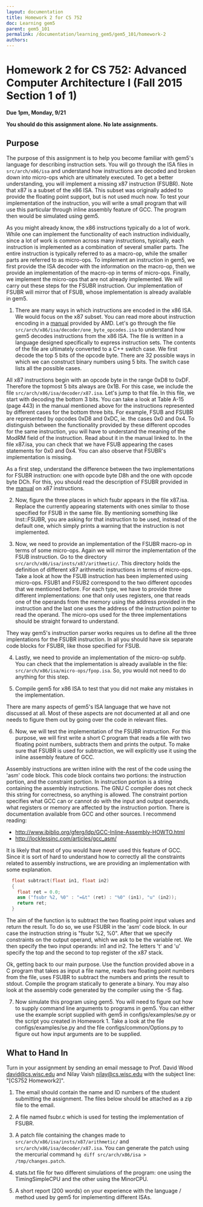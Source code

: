 ```yaml
---
layout: documentation
title: Homework 2 for CS 752
doc: Learning gem5
parent: gem5_101
permalink: /documentation/learning_gem5/gem5_101/homework-2
authors:
---
```


# Homework 2 for CS 752: Advanced Computer Architecture I (Fall 2015 Section 1 of 1)

**Due 1pm, Monday, 9/21**

**You should do this assignment alone. No late assignments.**


## Purpose
The purpose of this assignment is to help you become familiar with gem5's language for describing instruction sets. You will go through the ISA files in `src/arch/x86/isa` and understand how instructions are decoded and broken down into micro-ops which are ultimately executed.  To get a better understanding, you will implement a missing x87 instruction (FSUBR). Note that x87 is a subset of the x86 ISA. This subset was originally added to provide the floating point support, but is not used much now. To test your implementation of the instruction, you will write a small program that will use this particular through inline assembly feature of GCC.  The program then would be simulated using gem5.

As you might already know, the x86 instructions typically do a lot of work. While one can implement the functionality of each instruction individually, since a lot of work is common across many instructions, typically, each instruction is implemented as a combination of several smaller parts.  The entire instruction is typically referred to as a macro-op, while the smaller parts are referred to as micro-ops.  To implement an instruction in gem5, we first provide the ISA decoder with the information on the macro-op, then we provide an implementation of the macro-op in terms of micro-ops.  Finally, we implement the micro-ops that are not already implemented.  We will carry out these steps for the FSUBR instruction.  Our implementation of FSUBR will mirror that of FSUB, whose implementation is already available in gem5.


1. There are many ways in which instructions are encoded in the x86 ISA. We would focus on the x87 subset.  You can read more about instruction encoding in a [manual](http://amd-dev.wpengine.netdna-cdn.com/wordpress/media/2008/10/24594_APM_v3.pdf) provided by AMD. Let's go through the file `src/arch/x86/isa/decoder/one_byte_opcodes.isa` to understand how gem5 decodes instructions from the x86 ISA. The file is written in a language designed specifically to express instruction sets. The contents of the file are ultimately converted to a C++ switch case. We first decode the top 5 bits of the opcode byte. There are 32 possible ways in which we can construct binary numbers using 5 bits.  The switch case lists all the possible cases.

All x87 instructions begin with an opcode byte in the range 0xD8 to 0xDF. Therefore the topmost 5 bits always are 0x1B.  For this case, we include the file `src/arch/x86/isa/decoder/x87.isa`. Let's jump to that file.  In this file, we start with decoding the bottom 3 bits.  You can take a look at Table A-15 (page 443) in the manual mentioned above for the instructions represented by different cases for the bottom three bits. For example, FSUB and FSUBR are represented by opcodes 0xD8 and 0xDC, ie. the cases 0x0 and 0x4.  To distinguish between the functionality provided by these different opcodes for the same instruction, you will have to understand the meaning of the ModRM field of the instruction.  Read about it in the manual linked to. In the file x87.isa, you can check that we have FSUB appearing the cases statements for 0x0 and 0x4.  You can also observe that FSUBR's implementation is missing.

As a first step, understand the difference between the two implementations for FSUBR instruction: one with opcode byte D8h and the one with opcode byte DCh.  For this, you should read the description of FSUBR provided in the
[manual](http://amd-dev.wpengine.netdna-cdn.com/wordpress/media/2012/10/26569_APM_v51.pdf) on x87 instructions.


2. Now, figure the three places in which fsubr appears in the file x87.isa. Replace the currently appearing statements with ones similar to those specified for FSUB in the same file.  By mentioning something like Inst::FSUBR, you are asking for that instruction to be used, instead of the default one, which simply prints a warning that the instruction is not implemented.

3. Now, we need to provide an implementation of the FSUBR macro-op in terms of some micro-ops.  Again we will mirror the implementation of the FSUB instruction.  Go to the directory `src/arch/x86/isa/insts/x87/arithmetic/`. This directory holds the definition of different x87 arithmetic instructions in terms of micro-ops.  Take a look at how the FSUB instruction has been implemented using micro-ops.  FSUB1 and FSUB2 correspond to the two different opcodes that we mentioned before.  For each type, we have to provide three different implementations:  one that only uses registers, one that reads one of the operands from the memory using the address provided in the instruction and the last one uses the address of the instruction pointer to read the operand. The micro-ops used for the three implementations should be straight forward to understand.

They way gem5's instruction parser works requires us to define all the three implentations for the FSUBR instruction.  In all you should have six separate code blocks for FSUBR, like those specified for FSUB.


4. Lastly, we need to provide an implementation of the micro-op subfp.  You can check that the implementation is already  available in the file: `src/arch/x86/isa/micro-ops/fpop.isa`.  So, you would not need to do anything for this step.


5. Compile gem5 for x86 ISA to test that you did not make any mistakes in the implementation.

There are many aspects of gem5's ISA language that we have not discussed at all.  Most of these aspects are not documented at all and one needs to figure them out by going over the code in relevant files.


6. Now, we will test the implementation of the FSUBR instruction.  For this purpose, we will first write a short C program that reads a file with two floating point numbers, subtracts them and prints the output.  To make sure that FSUBR is used for subtraction, we will explicitly use it using the inline assembly feature of GCC.

Assembly instructions are written inline with the rest of the code using the 'asm' code block.  This code block contains two portions: the instruction portion, and the constraint portion.  In instruction portion is a string containing the assembly instructions.  The GNU C compiler does not check this string for correctness, so anything is allowed. The constraint portion specifies what GCC can or cannot do with the input and output operands, what registers or memory are affected by the instruction portion. There is documentation available from GCC and other sources.  I recommend reading:

* http://www.ibiblio.org/gferg/ldp/GCC-Inline-Assembly-HOWTO.html
* http://locklessinc.com/articles/gcc_asm/


It is likely that most of you would have never used this feature of GCC. Since it is sort of hard to understand how to correctly all the constraints related to assembly instructions, we are providing an implementation with some explanation.

```cpp
  float subtract(float in1, float in2)
  {
    float ret = 0.0;
    asm ("fsubr %2, %0" : "=&t" (ret) : "%0" (in1), "u" (in2));
    return ret;
  }
```

The aim of the function is to subtract the two floating point input values and return the result.  To do so, we use FSUBR in the 'asm' code block. In our case the instruction string is "fsubr %2, %0".  After that we specify constraints on the output operand, which we ask to be the variable ret. We then specify the two input operands: in1 and in2.  The letters 't' and 'u' specify the top and the second to top register of the x87 stack.


Ok, getting back to our main purpose.  Use the function provided above in a C
program that takes as input a file name, reads two floating point numbers from
the file, uses FSUBR to subtract the numbers and prints the result to stdout.
Compile the program statically to generate a binary.  You may also look at
the assembly code generated by the compiler using the -S flag.


7. Now simulate this program using gem5.  You will need to figure out how to supply command line arguments to programs in gem5. You can either use the example script supplied with gem5 in configs/examples/se.py or the script you created in Homework 1. Take a look at the file configs/examples/se.py and the file configs/common/Options.py to figure out how input arguments are to be supplied.


## What to Hand In

Turn in your assignment by sending an email message to Prof. David Wood <david@cs.wisc.edu> and Nilay Vaish <nilay@cs.wisc.edu>  with the subject line: "[CS752 Homework2]".

1. The email should contain the name and ID numbers of the student submitting
the assignment. The files below should be attached as a zip file to the email.

2. A file named fsubr.c which is used for testing the implementation of FSUBR.

3. A patch file containing the changes made to `src/arch/x86/isa/insts/x87/arithmetic/` and `src/arch/x86/isa/decoder/x87.isa`.
You can generate the patch using the mercurial command `hg diff src/arch/x86/isa > /tmp/changes.patch`.

4. stats.txt file for two different simulations of the program: one using the TimingSimpleCPU and the other using the MinorCPU.

5. A short report (200 words) on your experience with the language / method used by gem5 for implementing different ISAs.
